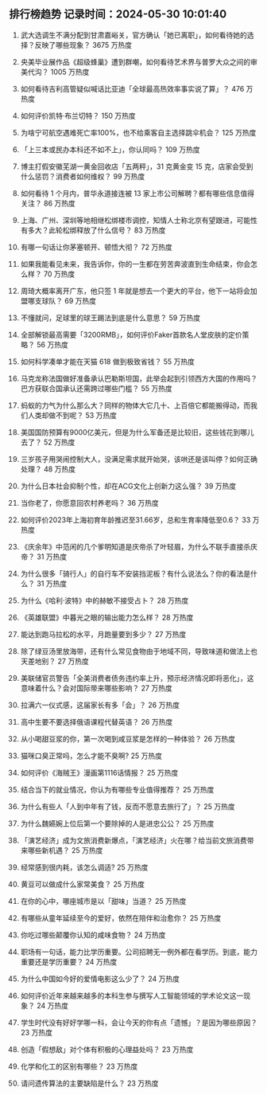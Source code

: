 
## 排行榜趋势 记录时间：2024-05-30 10:01:40
  
  1. 武大选调生不满分配到甘肃嘉峪关，官方确认「她已离职」，如何看待她的选择？反映了哪些现象？ 3675 万热度
    
  2. 央美毕业展作品《超级蜂巢》遭到群嘲，如何看待艺术界与普罗大众之间的审美代沟？ 1005 万热度
    
  3. 如何看待吉利高管疑似喊话比亚迪「全球最高热效率事实说了算」？ 476 万热度
    
  4. 如何评价凯特·布兰切特？ 150 万热度
    
  5. 为啥宁可航空遇难死亡率100%，也不给乘客自主选择跳伞机会？ 125 万热度
    
  6. 「上三本或民办本科还不如不上」，你认同吗？ 109 万热度
    
  7. 博主打假安徽芜湖一黄金回收店「五两秤」，31 克黄金变 15 克，店家会受到什么惩罚？消费者如何维权？ 99 万热度
    
  8. 如何看待 1 个月内，普华永道接连被 13 家上市公司解聘？都有哪些信息值得关注？ 86 万热度
    
  9. 上海、广州、深圳等地相继松绑楼市调控，知情人士称北京有望跟进，可能性有多大？此轮松绑释放了什么信号？ 83 万热度
    
  10. 有哪一句话让你茅塞顿开、顿悟大彻？ 72 万热度
    
  11. 如果我能看见未来，我告诉你，你的一生都在劳苦奔波直到生命结束，你会怎么样？ 70 万热度
    
  12. 周琦大概率离开广东，他只签 1 年就是想去一个更大的平台，他下一站将会加盟哪支球队？ 69 万热度
    
  13. 不懂就问，足球里的球王踢法到底是什么意思？ 59 万热度
    
  14. 全部解锁最高需要「3200RMB」，如何评价Faker首款名人堂皮肤的定价策略？ 56 万热度
    
  15. 如何科学凑单才能在天猫 618 做到极致省钱？ 55 万热度
    
  16. 马克龙称法国做好准备承认巴勒斯坦国，此举会起到引领西方大国的作用吗？巴方获联合国承认还需跨过哪些门槛？ 55 万热度
    
  17. 蚂蚁的力气为什么那么大？同样的物体大它几十、上百倍它都能搬得动，而我们人类却做不到呢？ 53 万热度
    
  18. 美国国防预算有9000亿美元，但是为什么军备还是比较旧，这些钱花到哪儿去了？ 52 万热度
    
  19. 三岁孩子用哭闹控制大人，没满足需求就开始哭，该哄还是该叫停？如何正确处理？ 48 万热度
    
  20. 为什么日本社会抑制个性，却在ACG文化上创新力这么强？ 39 万热度
    
  21. 当你老了，你愿意回农村养老吗？ 36 万热度
    
  22. 如何评价2023年上海初育年龄推迟至31.66岁，总和生育率降低至0.6？ 33 万热度
    
  23. 《庆余年》中范闲的几个爹明知道是庆帝杀了叶轻眉，为什么不联手直接杀庆帝？ 31 万热度
    
  24. 为什么很多「骑行人」的自行车不安装挡泥板？有什么说法么？你的看法是什么？ 31 万热度
    
  25. 为什么《哈利·波特》中的赫敏不接受占卜？ 28 万热度
    
  26. 《英雄联盟》中暮光之眼的输出能力怎么样？ 28 万热度
    
  27. 能达到跑马拉松的水平，月跑量要到多少？ 27 万热度
    
  28. 除了绿豆汤里放海带，还有什么常见食物由于地域不同，导致味道和做法上也天差地别？ 27 万热度
    
  29. 美联储官员警告「全美消费者债务违约率上升，预示经济情况即将恶化」，这意味着什么？会对国际带来哪些影响？ 27 万热度
    
  30. 拉满六一仪式感，这届家长有多「会」？ 26 万热度
    
  31. 高中生要不要选择俄语课程代替英语？ 26 万热度
    
  32. 从小喝甜豆浆的你，第一次喝到咸豆浆是怎样的一种体验？ 26 万热度
    
  33. 猫咪口臭正常吗，怎么才能不臭啊? 25 万热度
    
  34. 如何评价《海贼王》漫画第1116话情报？ 25 万热度
    
  35. 结合当下的就业情况，你认为有哪些专业值得推荐？ 25 万热度
    
  36. 为什么有些人「人到中年有了钱，反而不愿意去旅行了」？ 25 万热度
    
  37. 为什么魏嬿婉上位后第一个要除掉的人是进忠公公？ 25 万热度
    
  38. 「演艺经济」成为文旅消费新爆点，「演艺经济」火在哪？给当前文旅消费带来哪些新机遇？ 25 万热度
    
  39. 经常感到很内耗，该怎么调适? 25 万热度
    
  40. 黄豆可以做成什么家常美食？ 25 万热度
    
  41. 在你的心中，哪座城市是以「甜味」当道？ 25 万热度
    
  42. 有哪些从童年延续至今的爱好，依然在陪伴和治愈你？ 25 万热度
    
  43. 你吃过哪些颠覆你认知的咸味食物？ 24 万热度
    
  44. 职场有一句话，能力比学历重要。公司招聘无一例外都在看学历。到底，能力重要还是学历重要？ 24 万热度
    
  45. 为什么中国如今好的爱情电影这么少了？ 24 万热度
    
  46. 如何评价近年来越来越多的本科生参与撰写人工智能领域的学术论文这一现象？ 24 万热度
    
  47. 学生时代没有好好学哪一科，会让今天的你有点「遗憾」？是因为哪些原因？ 23 万热度
    
  48. 创造「假想敌」对个体有积极的心理益处吗？ 23 万热度
    
  49. 化学和化工的区别有哪些？ 23 万热度
    
  50. 请问遗传算法的主要缺陷是什么？ 23 万热度
    